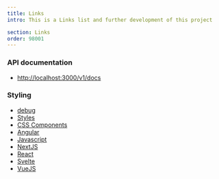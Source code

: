 ```yaml
---
title: Links
intro: This is a Links list and further development of this project

section: Links
order: 98001
---
```


### API documentation

- [http://localhost:3000/v1/docs](http://localhost:3000/v1/docs)


### Styling

- <i class="fa-solid fa-bug mr-4"></i>[debug](http://localhost:3000/demo_page/links)
- <i class="fas fa-paint-brush mr-4"></i>[Styles](http://www.creative-tim.com/learning-lab/tailwind/js/colors/notus)
- <i class="fab fa-css3-alt mr-4"></i>[CSS Components](http://www.creative-tim.com/learning-lab/tailwind/js/alerts/notus)
- <i class="fab fa-angular mr-4"></i>[Angular](http://www.creative-tim.com/learning-lab/tailwind/angular/overview/notus)
- <i class="fab fa-js-square mr-4"></i>[Javascript](http://www.creative-tim.com/learning-lab/tailwind/js/overview/notus)
- <i class="fab fa-react mr-4"></i>[NextJS](http://www.creative-tim.com/learning-lab/tailwind/nextjs/overview/notus)
- <i class="fab fa-react mr-4"></i>[React](http://www.creative-tim.com/learning-lab/tailwind/react/overview/notus)
- <i class="fab fa-link mr-4"></i>[Svelte](http://www.creative-tim.com/learning-lab/tailwind/svelte/overview/notus)
- <i class="fab fa-vuejs mr-4"></i>[VueJS](http://www.creative-tim.com/learning-lab/tailwind/vue/overview/notus)
